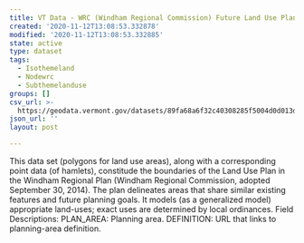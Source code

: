 ```yaml
---
title: VT Data - WRC (Windham Regional Commission) Future Land Use Plan - areas
created: '2020-11-12T13:08:53.332878'
modified: '2020-11-12T13:08:53.332885'
state: active
type: dataset
tags:
  - Isothemeland
  - Nodewrc
  - Subthemelanduse
groups: []
csv_url: >-
  https://geodata.vermont.gov/datasets/89fa68a6f32c40308285f5004d0d013d_0.csv?outSR=%7B%22latestWkid%22%3A3857%2C%22wkid%22%3A102100%7D
json_url: ''
layout: post

---
```

<div style='text-align:Left;'><div><div><p><span>This data set (polygons for land use areas), along with a corresponding point data (of hamlets), constitude the boundaries of the Land Use Plan in the Windham Regional Plan (Windham Regional Commission, adopted September 30, 2014). The plan delineates areas that share similar existing features and future planning goals. It models (as a generalized model) appropriate land-uses; exact uses are determined by local ordinances. Field Descriptions: PLAN_AREA: Planning area. DEFINITION: URL that links to planning-area definition.</span></p></div></div></div>
